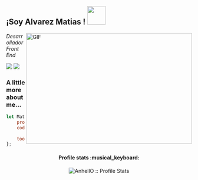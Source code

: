 <h2>  ¡Soy Alvarez Matias ! <img src = "https://media.giphy.com/media/12oufCB0MyZ1Go/giphy.gif" width = "50"> </h2>
<img align="right" alt="GIF" src="https://github.com/abhisheknaiidu/abhisheknaiidu/blob/master/code.gif?raw=true" width="450" height="300" />
<p> <em> Desarrollador Front End  </em> </p>

<a target="_blank" href="https://www.linkedin.com/in/matias-alvarez-03868a212/"><img src="https://img.shields.io/badge/-LinkedIn-0077B5?style=for-the-badge&logo=Linkedin&logoColor=white"></img></a>
<a target="_blank" href="mailto:matyy01.ma@gmail.com"><img src="https://img.shields.io/badge/-Gmail-D14836?style=for-the-badge&logo=Gmail&logoColor=white"></img></a>

### A little more about me...  

```javascript
let Matias = {
    pronouns: "He" | "Him",
    code: ["Javascript", "React", "Node", "HTML", "CSS", "Bootstrap", "SASS",
           "PHP", "Mysql", "Java", "C++"],
    tools: ["React", "HTML", "CSS, "Bootstrap", "SASS"],
};
```


<h4 align="center">Profile stats :musical_keyboard:</h4>

<p align="center"><img src="https://github-readme-stats.vercel.app/api?username=MatiAlva&show_icons=true&theme=synthwave" alt="AnhellO :: Profile Stats" /></p>

